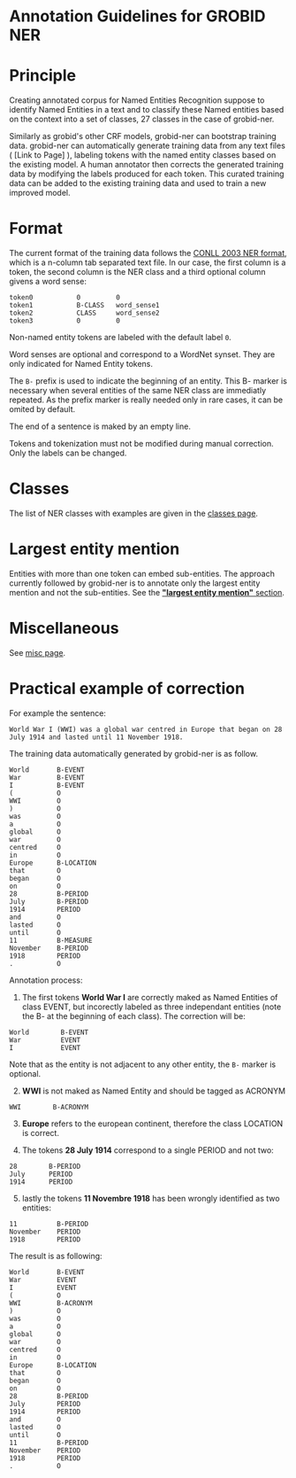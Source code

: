<h1>Annotation Guidelines for GROBID NER</h1>

# Principle

Creating annotated corpus for Named Entities Recognition suppose to identify Named Entities in a text and to classify these Named entities based on the context into a set of classes, 27 classes in the case of grobid-ner.

Similarly as grobid's other CRF models, grobid-ner can bootstrap training data. grobid-ner can automatically generate training data from any text files ( [Link to Page] ), labeling tokens with the named entity classes based on the existing model. A human annotator then corrects the generated training data by modifying the labels produced for each token. This curated training data can be added to the existing training data and used to train a new improved model.

# Format

The current format of the training data follows the [CONLL 2003 NER format](http://www.cnts.ua.ac.be/conll2003/ner/), which is a n-column tab separated text file.
In our case, the first column is a token, the second column is the NER class and a third optional column givens a word sense:

```
token0           0         0
token1           B-CLASS   word_sense1
token2           CLASS     word_sense2
token3           0         0
```

Non-named entity tokens are labeled with the default label ```0```.

Word senses are optional and correspond to a WordNet synset. They are only indicated for Named Entity tokens.

The `B-` prefix is used to indicate the beginning of an entity. This B- marker is necessary when several entities of the same NER class are immediatly repeated. As the prefix marker is really needed only in rare cases, it can be omited by default.  

The end of a sentence is maked by an empty line.

Tokens and tokenization must not be modified during manual correction. Only the labels can be changed.

# Classes

The list of NER classes with examples are given in the [classes page](class-and-senses.md).

# Largest entity mention

Entities with more than one token can embed sub-entities. The approach currently followed by grobid-ner is to annotate only the largest entity mention and not the sub-entities. See the [**"largest entity mention"** section](largest-entity-mention.md).

# Miscellaneous

See [misc page](miscellaneous.md).

# Practical example of correction

<!-- TODO modify this section (xml and not conll) / check when the conversion conll-xml is done -->

For example the sentence:

```
World War I (WWI) was a global war centred in Europe that began on 28 July 1914 and lasted until 11 November 1918.
```

The training data automatically generated by grobid-ner is as follow.  

```
World       B-EVENT
War         B-EVENT
I           B-EVENT
(           O
WWI         O
)           O
was         O
a           O
global      O
war         O
centred     O
in          O
Europe      B-LOCATION
that        O
began       O
on          O
28          B-PERIOD
July        B-PERIOD
1914        PERIOD
and         O
lasted      O
until       O
11          B-MEASURE
November    B-PERIOD
1918        PERIOD
.           O
```    

Annotation process:

1. The first tokens __World War I__ are correctly maked as Named Entities of class EVENT, but incorectly labeled as three independant entities (note the B- at the beginning of each class). The correction will be:

```
World        B-EVENT
War          EVENT
I            EVENT
```

Note that as the entity is not adjacent to any other entity, the ```B-``` marker is optional.

2. __WWI__ is not maked as Named Entity and should be tagged as ACRONYM

```
WWI        B-ACRONYM
```

3. __Europe__ refers to the european continent, therefore the class LOCATION is correct.

4. The tokens __28 July 1914__ correspond to a single PERIOD and not two:

```
28        B-PERIOD
July      PERIOD
1914      PERIOD
```

5. lastly the tokens __11 Novembre 1918__ has been wrongly identified as two entities:

```
11          B-PERIOD
November    PERIOD
1918        PERIOD
```

The result is as following:

```
World       B-EVENT
War         EVENT
I           EVENT
(           O
WWI         B-ACRONYM
)           O
was         O
a           O
global      O
war         O
centred     O
in          O
Europe      B-LOCATION
that        O
began       O
on          O
28          B-PERIOD
July        PERIOD
1914        PERIOD
and         O
lasted      O
until       O
11          B-PERIOD
November    PERIOD
1918        PERIOD
.           O
```    
